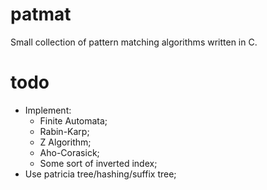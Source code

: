 # patmat
Small collection of pattern matching algorithms written in C.


# todo
- Implement: 
    - Finite Automata;
    - Rabin-Karp;
    - Z Algorithm;
    - Aho-Corasick;
    - Some sort of inverted index;
- Use patricia tree/hashing/suffix tree;
